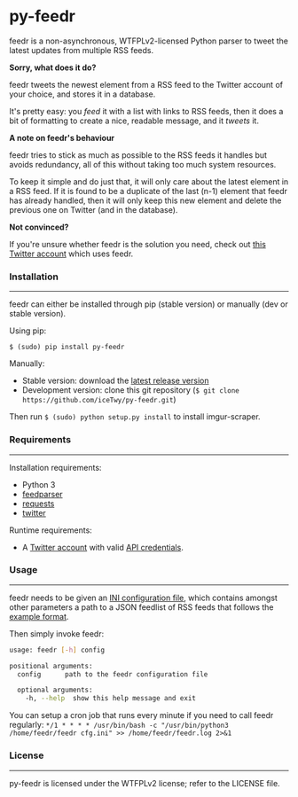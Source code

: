 py-feedr
=============

feedr is a non-asynchronous, WTFPLv2-licensed Python parser to tweet the latest updates from multiple RSS feeds.

__Sorry, what does it do?__

feedr tweets the newest element from a RSS feed to the Twitter account of your choice, and stores it in a database.

It's pretty easy: you _feed_ it with a list with links to RSS feeds, then it does a bit of formatting to create a nice, readable message, and it _tweets_ it.

__A note on feedr's behaviour__

feedr tries to stick as much as possible to the RSS feeds it handles but avoids redundancy, all of this without taking too much system resources.

To keep it simple and do just that, it will only care about the latest element in a RSS feed. If it is found to be a duplicate of the last (n-1) element that feedr has already handled, then it will only keep this new element and delete the previous one on Twitter (and in the database).

__Not convinced?__

If you're unsure whether feedr is the solution you need, check out [this Twitter account](https://twitter.com/LowEndBox_RSS) which uses feedr.

### Installation
----------------

feedr can either be installed through pip (stable version) or manually (dev or stable version).

Using pip:
```
$ (sudo) pip install py-feedr
```

Manually:

* Stable version: download the [latest release version](https://github.com/iceTwy/py-feedr/releases/latest)
* Development version: clone this git repository (`$ git clone https://github.com/iceTwy/py-feedr.git`)

Then run `$ (sudo) python setup.py install` to install imgur-scraper.

### Requirements
----------------

Installation requirements:

* Python 3
* [feedparser](https://pypi.python.org/pypi/feedparser)
* [requests](https://github.com/kennethreitz/requests)
* [twitter](https://github.com/sixohsix/twitter)

Runtime requirements:

* A [Twitter account](https://twitter.com/signup)  with valid [API credentials](https://apps.twitter.com).

### Usage
---------

feedr needs to be given an [INI configuration file](https://github.com/iceTwy/py-feedr/blob/master/bin/feedr.ini), which contains amongst other parameters a path to a JSON feedlist of RSS feeds that follows the [example format](https://github.com/iceTwy/py-feedr/blob/master/bin/feedlist.json).

Then simply invoke feedr:

```bash
usage: feedr [-h] config

positional arguments:
  config      path to the feedr configuration file

  optional arguments:
    -h, --help  show this help message and exit
```

You can setup a cron job that runs every minute if you need to call feedr regularly:
`*/1 * * * * /usr/bin/bash -c "/usr/bin/python3 /home/feedr/feedr cfg.ini" >> /home/feedr/feedr.log 2>&1`

### License
-----------

py-feedr is licensed under the WTFPLv2 license; refer to the LICENSE file.
